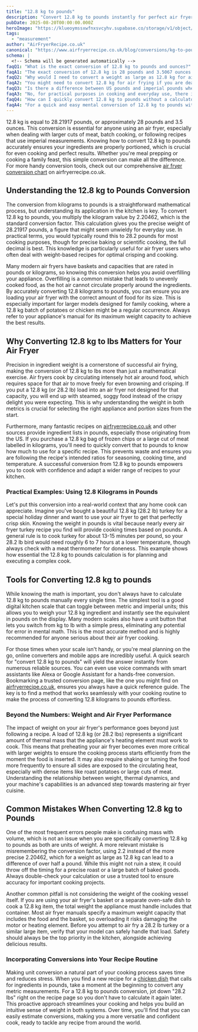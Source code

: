 ```yaml
---
title: "12.8 kg to pounds"
description: "Convert 12.8 kg to pounds instantly for perfect air fryer portions. Get easy weight conversions and cooking tips for better results every time."
pubDate: 2025-08-20T00:00:00.000Z
heroImage: "https://klueoymssxwfnxsvcyhv.supabase.co/storage/v1/object/public/Shmucket/12-8-kg-to-pounds.webp"
tags:
  - "measurement"
author: "AirFryerRecipe.co.uk"
canonical: "https://www.airfryerrecipe.co.uk/blog/conversions/kg-to-pounds/12-8-kg-to-pounds"
schema: |
  <!-- Schema will be generated automatically -->
faqQ1: "What is the exact conversion of 12.8 kg to pounds and ounces?"
faqA1: "The exact conversion of 12.8 kg is 28 pounds and 3.5067 ounces. To break it down, 12.8 kilograms equals 28.21917 pounds. The whole number is 28 pounds. To find the ounces, you take the decimal part (0.21917) and multiply it by 16, as there are 16 ounces in a pound. This calculation gives you approximately 3.5 ounces, which is precise enough for almost all cooking applications, especially when weighing ingredients for your air fryer."
faqQ2: "Why would I need to convert a weight as large as 12.8 kg for air frying?"
faqA2: "You might need to convert 12.8 kg for air frying if you are dealing with bulk ingredients, meal prepping for a large family, or cooking a very large item like a whole turkey or a big batch of vegetables for a gathering. While most individual air fryer meals are smaller, understanding large conversions helps you divide big packages into appropriate portion sizes that fit your appliance's capacity. It ensures you don't overload the basket, which is crucial for proper air circulation and even cooking. This knowledge is also useful for comparing the capacity of different air fryer models, which may be listed in either kilograms or pounds."
faqQ3: "Is there a difference between US pounds and imperial pounds when converting 12.8 kg?"
faqA3: "No, for practical purposes in cooking and everyday use, there is no difference between a US pound and an imperial pound when converting 12.8 kg. Both are defined as exactly 0.45359237 kilograms, making them identical units of mass. The term \"imperial pound\" is often used to distinguish it from the metric system, but it is the same as the pound used in the United States. Therefore, 12.8 kg will always convert to the same number of pounds regardless of whether you are in the UK, US, or elsewhere, ensuring your air fryer recipes turn out correctly."
faqQ4: "How can I quickly convert 12.8 kg to pounds without a calculator?"
faqA4: "For a quick and easy mental conversion of 12.8 kg to pounds without a calculator, you can use the rounded conversion factor of 2.2. Multiply 12.8 by 2.2, which gives you 28.16 pounds. This is very close to the precise answer of 28.22 pounds and is perfectly adequate for estimating portion sizes or checking if a large item will fit in your air fryer. For a slightly more accurate figure, remember that 1 kg is roughly 2.2 lbs and 100 grams is about 0.22 lbs. Since 12.8 kg is 12,800 grams, you could also calculate 12,800 * 0.0022 = 28.16 pounds."
---
```

<p>12.8 kg is equal to 28.21917 pounds, or approximately 28 pounds and 3.5 ounces. This conversion is essential for anyone using an air fryer, especially when dealing with larger cuts of meat, batch cooking, or following recipes that use imperial measurements. Knowing how to convert 12.8 kg to pounds accurately ensures your ingredients are properly portioned, which is crucial for even cooking and perfect results. Whether you're meal prepping or cooking a family feast, this simple conversion can make all the difference. For more handy conversion tools, check out our comprehensive <a href="https://www.airfryerrecipe.co.uk/air-fryer-conversion-chart">air fryer conversion chart</a> on airfryerrecipe.co.uk.</p>

<h2>Understanding the 12.8 kg to Pounds Conversion</h2>
<p>The conversion from kilograms to pounds is a straightforward mathematical process, but understanding its application in the kitchen is key. To convert 12.8 kg to pounds, you multiply the kilogram value by 2.20462, which is the standard conversion factor. This calculation gives you the precise weight of 28.21917 pounds, a figure that might seem unwieldy for everyday use. In practical terms, you would typically round this to 28.2 pounds for most cooking purposes, though for precise baking or scientific cooking, the full decimal is best. This knowledge is particularly useful for air fryer users who often deal with weight-based recipes for optimal crisping and cooking.</p>
<p>Many modern air fryers have baskets and capacities that are rated in pounds or kilograms, so knowing this conversion helps you avoid overfilling your appliance. Overfilling is a common mistake that leads to unevenly cooked food, as the hot air cannot circulate properly around the ingredients. By accurately converting 12.8 kilograms to pounds, you can ensure you are loading your air fryer with the correct amount of food for its size. This is especially important for larger models designed for family cooking, where a 12.8 kg batch of potatoes or chicken might be a regular occurrence. Always refer to your appliance's manual for its maximum weight capacity to achieve the best results.</p>

<h2>Why Converting 12.8 kg to lbs Matters for Your Air Fryer</h2>
<p>Precision in ingredient weight is a cornerstone of successful air frying, making the conversion of 12.8 kg to lbs more than just a mathematical exercise. Air fryers cook by circulating intensely hot air around food, which requires space for that air to move freely for even browning and crisping. If you put a 12.8 kg (or 28.2 lb) load into an air fryer not designed for that capacity, you will end up with steamed, soggy food instead of the crispy delight you were expecting. This is why understanding the weight in both metrics is crucial for selecting the right appliance and portion sizes from the start.</p>
<p>Furthermore, many fantastic recipes on <a href="https://www.airfryerrecipe.co.uk/">airfryerrecipe.co.uk</a> and other sources provide ingredient lists in pounds, especially those originating from the US. If you purchase a 12.8 kg bag of frozen chips or a large cut of meat labelled in kilograms, you'll need to quickly convert that to pounds to know how much to use for a specific recipe. This prevents waste and ensures you are following the recipe's intended ratios for seasoning, cooking time, and temperature. A successful conversion from 12.8 kg to pounds empowers you to cook with confidence and adapt a wider range of recipes to your kitchen.</p>

<h3>Practical Examples: Using 12.8 Kilograms in Pounds</h3>
<p>Let's put this conversion into a real-world context that any home cook can appreciate. Imagine you've bought a beautiful 12.8 kg (28.2 lb) turkey for a special holiday dinner and want to use your air fryer to get that perfectly crisp skin. Knowing the weight in pounds is vital because nearly every air fryer turkey recipe you find will provide cooking times based on pounds. A general rule is to cook turkey for about 13-15 minutes per pound, so your 28.2 lb bird would need roughly 6 to 7 hours at a lower temperature, though always check with a meat thermometer for doneness. This example shows how essential the 12.8 kg to pounds calculation is for planning and executing a complex cook.</p>

<h2>Tools for Converting 12.8 kg to pounds</h2>
<p>While knowing the math is important, you don't always have to calculate 12.8 kg to pounds manually every single time. The simplest tool is a good digital kitchen scale that can toggle between metric and imperial units; this allows you to weigh your 12.8 kg ingredient and instantly see the equivalent in pounds on the display. Many modern scales also have a unit button that lets you switch from kg to lb with a simple press, eliminating any potential for error in mental math. This is the most accurate method and is highly recommended for anyone serious about their air fryer cooking.</p>
<p>For those times when your scale isn't handy, or you're meal planning on the go, online converters and mobile apps are incredibly useful. A quick search for "convert 12.8 kg to pounds" will yield the answer instantly from numerous reliable sources. You can even use voice commands with smart assistants like Alexa or Google Assistant for a hands-free conversion. Bookmarking a trusted conversion page, like the one you might find on <a href="https://www.airfryerrecipe.co.uk/">airfryerrecipe.co.uk</a>, ensures you always have a quick reference guide. The key is to find a method that works seamlessly with your cooking routine to make the process of converting 12.8 kilograms to pounds effortless.</p>

<h3>Beyond the Numbers: Weight and Air Fryer Performance</h3>
<p>The impact of weight on your air fryer's performance goes beyond just following a recipe. A load of 12.8 kg (or 28.2 lbs) represents a significant amount of thermal mass that the appliance's heating element must work to cook. This means that preheating your air fryer becomes even more critical with larger weights to ensure the cooking process starts efficiently from the moment the food is inserted. It may also require shaking or turning the food more frequently to ensure all sides are exposed to the circulating heat, especially with dense items like roast potatoes or large cuts of meat. Understanding the relationship between weight, thermal dynamics, and your machine's capabilities is an advanced step towards mastering air fryer cuisine.</p>

<h2>Common Mistakes When Converting 12.8 kg to Pounds</h2>
<p>One of the most frequent errors people make is confusing mass with volume, which is not an issue when you are specifically converting 12.8 kg to pounds as both are units of weight. A more relevant mistake is misremembering the conversion factor, using 2.2 instead of the more precise 2.20462, which for a weight as large as 12.8 kg can lead to a difference of over half a pound. While this might not ruin a stew, it could throw off the timing for a precise roast or a large batch of baked goods. Always double-check your calculation or use a trusted tool to ensure accuracy for important cooking projects.</p>
<p>Another common pitfall is not considering the weight of the cooking vessel itself. If you are using your air fryer's basket or a separate oven-safe dish to cook a 12.8 kg item, the total weight the appliance must handle includes that container. Most air fryer manuals specify a maximum weight capacity that includes the food and the basket, so overloading it risks damaging the motor or heating element. Before you attempt to air fry a 28.2 lb turkey or a similar large item, verify that your model can safely handle that load. Safety should always be the top priority in the kitchen, alongside achieving delicious results.</p>

<h3>Incorporating Conversions into Your Recipe Routine</h3>
<p>Making unit conversion a natural part of your cooking process saves time and reduces stress. When you find a new recipe for a <a href="https://www.airfryerrecipe.co.uk/recipe-category/Chicken">chicken dish</a> that calls for ingredients in pounds, take a moment at the beginning to convert any metric measurements. For a 12.8 kg to pounds conversion, jot down "28.2 lbs" right on the recipe page so you don't have to calculate it again later. This proactive approach streamlines your cooking and helps you build an intuitive sense of weight in both systems. Over time, you'll find that you can easily estimate conversions, making you a more versatile and confident cook, ready to tackle any recipe from around the world.</p>

